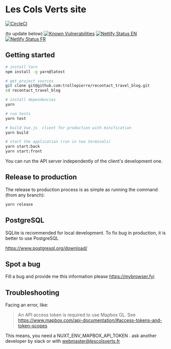 # Les Cols Verts site

[![CircleCI](https://circleci.com/gh/les-cols-verts/site/tree/master.svg?style=svg)](https://circleci.com/gh/trollepierre/recontact_travel_blog/tree/master)

(to update below)
[![Known Vulnerabilities](https://snyk.io/test/github/trollepierre/recontact_travel_blog/badge.svg)](https://snyk.io/test/github/trollepierre/recontact_travel_blog)
[![Netlify Status EN](https://api.netlify.com/api/v1/badges/56d6576e-c95a-41b4-999f-9e0bab48d768/deploy-status)](https://app.netlify.com/sites/en-recontact/deploys)
[![Netlify Status FR](https://api.netlify.com/api/v1/badges/cbcec67a-0c04-46cb-b5d0-5a165183c6e6/deploy-status)](https://app.netlify.com/sites/fr-recontact/deploys)

## Getting started


``` bash
# install Yarn
npm install -g yarn@latest

# get project sources
git clone git@github.com:trollepierre/recontact_travel_blog.git
cd recontact_travel_blog

# install dependencies
yarn

# run tests
yarn test

# build Vue.js  client for production with minification
yarn build

# start the application (run in two terminals)
yarn start:back
yarn start:front
```

You can run the API server independently of the client's development one.

## Release to production

The release to production process is as simple as running the command (from any branch):

```bash
yarn release
```

## PostgreSQL

SQLite is recommended for local development. To fix bug in production, it is better to use PostgreSQL

https://www.postgresql.org/download/

## Spot a bug

Fill a bug and provide me this information please https://mybrowser.fyi

## Troubleshooting

Facing an error, like:
> An API access token is required to use Mapbox GL. See https://www.mapbox.com/api-documentation/#access-tokens-and-token-scopes

This means, you need a NUXT_ENV_MAPBOX_API_TOKEN .
ask another developer by slack or with webmaster@lescolsverts.fr

